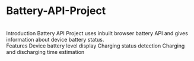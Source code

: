 # Battery-API-Project
<br />
Introduction
Battery API Project uses inbuilt browser battery API and gives information about device battery status.
<br />
Features
Device battery level display
Charging status detection
Charging and discharging time estimation
